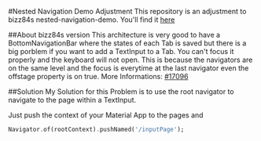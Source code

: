 #Nested Navigation Demo Adjustment
This repository is an adjustment to bizz84s nested-navigation-demo.
You'll find it [here](https://github.com/bizz84/nested-navigation-demo-flutter)

##About bizz84s version
This architecture is very good to have a BottomNavigationBar where the states of each Tab is saved but there is a big porblem if you want to add a TextInput to a Tab. You can't focus it properly and the keyboard will not open. This is because the navigators are on the same level and the focus is everytime at the last navigator even the offstage property is on true. More Informations: [#17096](https://github.com/flutter/flutter/issues/17098)

##Solution
My Solution for this Problem is to use the root navigator to navigate to the page within a TextInput.

Just push the context of your Material App to the pages and 
```dart
Navigator.of(rootContext).pushNamed('/inputPage');
```
